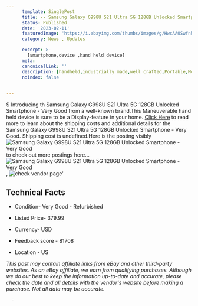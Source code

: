 ```yaml
---
      template: SinglePost
      title: -- Samsung Galaxy G998U S21 Ultra 5G 128GB Unlocked Smartphone - Very Good
      status: Published
      date: '2023-02-11'
      featuredImage: 'https://i.ebayimg.com/thumbs/images/g/HwcAAOSwfnhie-90/s-l225.jpg'
      category: News , Updates

      excerpt: >-
        [smartphone,device ,hand held device]
      meta:
      canonicalLink: ''
      description: [handheld,industrially made,well crafted,Portable,Mobile,Compact,Convenient,Lightweight,Maneuverable,Man-portable,Miniature,Carriable,Hand-held,Light,Holdable,Transportable,Mobile device,Pocket-sized,On-the-go,Wireless,Cordless,Compact size,Convenient size, smartphone,device ,hand held device]
      noindex: false
      

---
```

$
      Introducing th Samsung Galaxy G998U S21 Ultra 5G 128GB Unlocked Smartphone - Very Good from a well-known brand.This Maneuverable hand held device is sure to be a Display-feature in your home. [Click Here](https://www.ebay.com/itm/255229822421?hash=item3b6ce205d5%3Ag%3AHwcAAOSwfnhie-90&mkevt=1&mkcid=1&mkrid=711-53200-19255-0&campid=%253CePNCampaignId%253E&customid=%253CreferenceId%253E&toolid=10049) to read more to learn about the shipping costs and additional details for the Samsung Galaxy G998U S21 Ultra 5G 128GB Unlocked Smartphone - Very Good. Shipping cost is undefined.Here is the posting visibly ![Samsung Galaxy G998U S21 Ultra 5G 128GB Unlocked Smartphone - Very Good](https://i.ebayimg.com/thumbs/images/g/HwcAAOSwfnhie-90/s-l225.jpg) to check out more postings here... ![Samsung Galaxy G998U S21 Ultra 5G 128GB Unlocked Smartphone - Very Good](https://i.ebayimg.com/images/g/HwcAAOSwfnhie-90/s-l1600.jpg), ![check vendor page](https://origin-galleryplus.ebayimg.com/ws/web/255229822421_2_0_1/225x225.jpg,https://origin-galleryplus.ebayimg.com/ws/web/255229822421_3_0_1/225x225.jpg,https://origin-galleryplus.ebayimg.com/ws/web/255229822421_4_0_1/225x225.jpg,https://origin-galleryplus.ebayimg.com/ws/web/255229822421_5_0_1/225x225.jpg,https://origin-galleryplus.ebayimg.com/ws/web/255229822421_6_0_1/225x225.jpg)'

      

 ## Technical Facts 



     
      

 - Condition- Very Good - Refurbished 


      

 - Listed Price- 379.99 


      

 - Currency- USD 


      

 - Feedback score - 81708 


      

 - Location - US 


      
      

 *_This post may contain affiliate links from eBay and other third-party websites. As an eBay affiliate, we earn from qualifying purchases. Although we do our best to keep the information up-to-date and accurate, please check the date and all details with the vendor's website before making a purchase. Not all data may be accurate._*




      -
